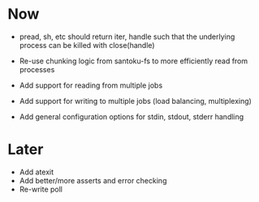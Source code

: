 # Now

- pread, sh, etc should return iter, handle such that the underlying process can
  be killed with close(handle)
- Re-use chunking logic from santoku-fs to more efficiently read from processes

- Add support for reading from multiple jobs
- Add support for writing to multiple jobs (load balancing, multiplexing)
- Add general configuration options for stdin, stdout, stderr handling

# Later

- Add atexit
- Add better/more asserts and error checking
- Re-write poll
